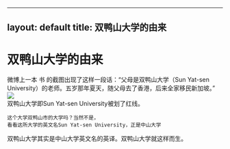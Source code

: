 ---
layout: default
title: 双鸭山大学的由来
--

# 双鸭山大学的由来
  
  
  微博上一本 书 的截图出现了这样一段话：“父母是双鸭山大学（Sun Yat-sen University）的老师。五岁那年夏天，随父母去了香港，后来全家移民新加坡。”
  ![](http://image.thepaper.cn/www/image/5/864/229.jpeg)  
  双鸭山大学即Sun Yat-sen University被划了红线。  
    
    这个大学双鸭山市的大学吗？当然不是，  
    看看这所大学的英文名Sun Yat-sen University，正是中山大学  

  双鸭山大学其实是中山大学英文名的英译。双鸭山大学就这样而生。
